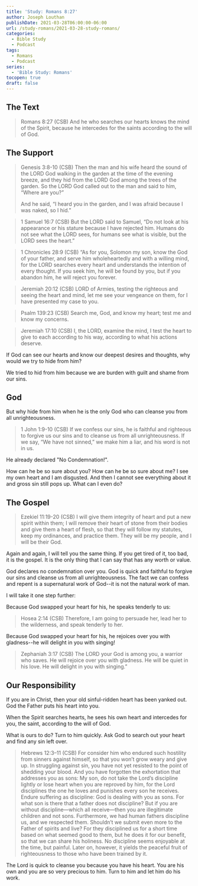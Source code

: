 ```yaml
---
title: 'Study: Romans 8:27'
author: Joseph Louthan
publishDate: 2021-03-28T06:00:00-06:00
url: /study-romans/2021-03-28-study-romans/
categories:
  - Bible Study
  - Podcast
tags:
  - Romans
  - Podcast
series:
  - 'Bible Study: Romans'
tocopen: true
draft: false
---
```

## The Text

> Romans 8:27 (CSB) And he who searches our hearts knows the mind of the Spirit, because he intercedes for the saints according to the will of God.

## The Support

> Genesis 3:8-10 (CSB) Then the man and his wife heard the sound of the LORD God walking in the garden at the time of the evening breeze, and they hid from the LORD God among the trees of the garden. So the LORD God called out to the man and said to him, “Where are you?”
>
> And he said, “I heard you in the garden, and I was afraid because I was naked, so I hid.”

> 1 Samuel 16:7 (CSB) But the LORD said to Samuel, “Do not look at his appearance or his stature because I have rejected him. Humans do not see what the LORD sees, for humans see what is visible, but the LORD sees the heart.”

> 1 Chronicles 28:9 (CSB) “As for you, Solomon my son, know the God of your father, and serve him wholeheartedly and with a willing mind, for the LORD searches every heart and understands the intention of every thought. If you seek him, he will be found by you, but if you abandon him, he will reject you forever.

> Jeremiah 20:12 (CSB) LORD of Armies, testing the righteous and seeing the heart and mind, let me see your vengeance on them, for I have presented my case to you.

> Psalm 139:23 (CSB) Search me, God, and know my heart; test me and know my concerns.

> Jeremiah 17:10 (CSB) I, the LORD, examine the mind, I test the heart to give to each according to his way, according to what his actions deserve.

If God can see our hearts and know our deepest desires and thoughts, why would we try to hide from him?

We tried to hid from him because we are burden with guilt and shame from our sins.

## God

But why hide from him when he is the only God who can cleanse you from all unrighteousness.

> 1 John 1:9-10 (CSB) If we confess our sins, he is faithful and righteous to forgive us our sins and to cleanse us from all unrighteousness. If we say, “We have not sinned,” we make him a liar, and his word is not in us.

He already declared "No Condemnation!".

How can he be so sure about you? How can he be so sure about me? I see my own heart and I am disgusted. And then I cannot see everything about it and gross sin still pops up. What can I even do?

## The Gospel

> Ezekiel 11:19-20 (CSB) I will give them integrity of heart and put a new spirit within them; I will remove their heart of stone from their bodies and give them a heart of flesh, so that they will follow my statutes, keep my ordinances, and practice them. They will be my people, and I will be their God.

Again and again, I will tell you the same thing. If you get tired of it, too bad, it is the gospel. It is the only thing that I can say that has any worth or value.

God declares no condemnation over you. God is quick and faithful to forgive our sins and cleanse us from all unrighteousness. The fact we can confess and repent is a supernatural work of God--it is not the natural work of man.

I will take it one step further:

Because God swapped your heart for his, he speaks tenderly to us:

> Hosea 2:14 (CSB) Therefore, I am going to persuade her, lead her to the wilderness, and speak tenderly to her.

Because God swapped your heart for his, he rejoices over you with gladness--he will delight in you with singing!

> Zephaniah 3:17 (CSB) The LORD your God is among you, a warrior who saves. He will rejoice over you with gladness. He will be quiet in his love. He will delight in you with singing.”

## Our Responsibility

If you are in Christ, then your old sinful-ridden heart has been yanked out.  God the Father puts his heart into you.

When the Spirit searches hearts, he sees his own heart and intercedes for you, the saint, according to the will of God.

What is ours to do? Turn to him quickly. Ask God to search out your heart and find any sin left over.

> Hebrews 12:3–11 (CSB) For consider him who endured such hostility from sinners against himself, so that you won’t grow weary and give up.  In struggling against sin, you have not yet resisted to the point of shedding your blood.  And you have forgotten the exhortation that addresses you as sons: My son, do not take the Lord’s discipline lightly or lose heart when you are reproved by him,  for the Lord disciplines the one he loves and punishes every son he receives.  Endure suffering as discipline: God is dealing with you as sons. For what son is there that a father does not discipline?  But if you are without discipline—which all receive—then you are illegitimate children and not sons.  Furthermore, we had human fathers discipline us, and we respected them. Shouldn’t we submit even more to the Father of spirits and live?  For they disciplined us for a short time based on what seemed good to them, but he does it for our benefit, so that we can share his holiness.  No discipline seems enjoyable at the time, but painful. Later on, however, it yields the peaceful fruit of righteousness to those who have been trained by it.

The Lord is quick to cleanse you because you have his heart. You are his own and you are so very precious to him. Turn to him and let him do his work.